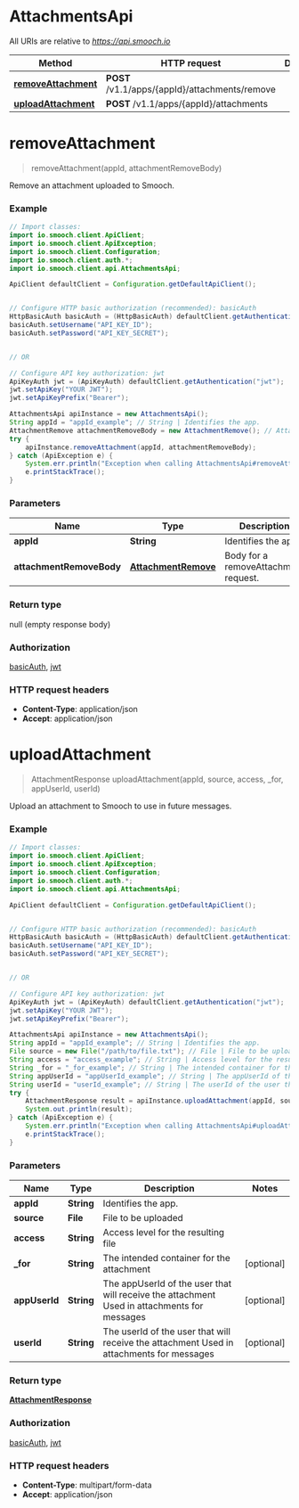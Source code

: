 # AttachmentsApi

All URIs are relative to *https://api.smooch.io*

Method | HTTP request | Description
------------- | ------------- | -------------
[**removeAttachment**](AttachmentsApi.md#removeAttachment) | **POST** /v1.1/apps/{appId}/attachments/remove | 
[**uploadAttachment**](AttachmentsApi.md#uploadAttachment) | **POST** /v1.1/apps/{appId}/attachments | 


<a name="removeAttachment"></a>
# **removeAttachment**
> removeAttachment(appId, attachmentRemoveBody)



Remove an attachment uploaded to Smooch.

### Example
```java
// Import classes:
import io.smooch.client.ApiClient;
import io.smooch.client.ApiException;
import io.smooch.client.Configuration;
import io.smooch.client.auth.*;
import io.smooch.client.api.AttachmentsApi;

ApiClient defaultClient = Configuration.getDefaultApiClient();


// Configure HTTP basic authorization (recommended): basicAuth
HttpBasicAuth basicAuth = (HttpBasicAuth) defaultClient.getAuthentication("basicAuth");
basicAuth.setUsername("API_KEY_ID");
basicAuth.setPassword("API_KEY_SECRET");


// OR

// Configure API key authorization: jwt
ApiKeyAuth jwt = (ApiKeyAuth) defaultClient.getAuthentication("jwt");
jwt.setApiKey("YOUR JWT");
jwt.setApiKeyPrefix("Bearer");

AttachmentsApi apiInstance = new AttachmentsApi();
String appId = "appId_example"; // String | Identifies the app.
AttachmentRemove attachmentRemoveBody = new AttachmentRemove(); // AttachmentRemove | Body for a removeAttachment request. 
try {
    apiInstance.removeAttachment(appId, attachmentRemoveBody);
} catch (ApiException e) {
    System.err.println("Exception when calling AttachmentsApi#removeAttachment");
    e.printStackTrace();
}
```

### Parameters

Name | Type | Description  | Notes
------------- | ------------- | ------------- | -------------
 **appId** | **String**| Identifies the app. |
 **attachmentRemoveBody** | [**AttachmentRemove**](AttachmentRemove.md)| Body for a removeAttachment request.  |

### Return type

null (empty response body)

### Authorization

[basicAuth](../README.md#basicAuth), [jwt](../README.md#jwt)

### HTTP request headers

 - **Content-Type**: application/json
 - **Accept**: application/json

<a name="uploadAttachment"></a>
# **uploadAttachment**
> AttachmentResponse uploadAttachment(appId, source, access, _for, appUserId, userId)



Upload an attachment to Smooch to use in future messages.

### Example
```java
// Import classes:
import io.smooch.client.ApiClient;
import io.smooch.client.ApiException;
import io.smooch.client.Configuration;
import io.smooch.client.auth.*;
import io.smooch.client.api.AttachmentsApi;

ApiClient defaultClient = Configuration.getDefaultApiClient();


// Configure HTTP basic authorization (recommended): basicAuth
HttpBasicAuth basicAuth = (HttpBasicAuth) defaultClient.getAuthentication("basicAuth");
basicAuth.setUsername("API_KEY_ID");
basicAuth.setPassword("API_KEY_SECRET");


// OR

// Configure API key authorization: jwt
ApiKeyAuth jwt = (ApiKeyAuth) defaultClient.getAuthentication("jwt");
jwt.setApiKey("YOUR JWT");
jwt.setApiKeyPrefix("Bearer");

AttachmentsApi apiInstance = new AttachmentsApi();
String appId = "appId_example"; // String | Identifies the app.
File source = new File("/path/to/file.txt"); // File | File to be uploaded
String access = "access_example"; // String | Access level for the resulting file
String _for = "_for_example"; // String | The intended container for the attachment
String appUserId = "appUserId_example"; // String | The appUserId of the user that will receive the attachment Used in attachments for messages 
String userId = "userId_example"; // String | The userId of the user that will receive the attachment Used in attachments for messages 
try {
    AttachmentResponse result = apiInstance.uploadAttachment(appId, source, access, _for, appUserId, userId);
    System.out.println(result);
} catch (ApiException e) {
    System.err.println("Exception when calling AttachmentsApi#uploadAttachment");
    e.printStackTrace();
}
```

### Parameters

Name | Type | Description  | Notes
------------- | ------------- | ------------- | -------------
 **appId** | **String**| Identifies the app. |
 **source** | **File**| File to be uploaded |
 **access** | **String**| Access level for the resulting file |
 **_for** | **String**| The intended container for the attachment | [optional]
 **appUserId** | **String**| The appUserId of the user that will receive the attachment Used in attachments for messages  | [optional]
 **userId** | **String**| The userId of the user that will receive the attachment Used in attachments for messages  | [optional]

### Return type

[**AttachmentResponse**](AttachmentResponse.md)

### Authorization

[basicAuth](../README.md#basicAuth), [jwt](../README.md#jwt)

### HTTP request headers

 - **Content-Type**: multipart/form-data
 - **Accept**: application/json

